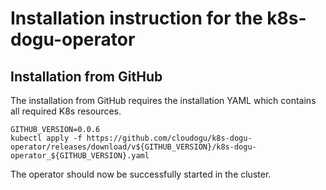 # Installation instruction for the k8s-dogu-operator

## Installation from GitHub

The installation from GitHub requires the installation YAML which contains all required K8s resources. 

```
GITHUB_VERSION=0.0.6
kubectl apply -f https://github.com/cloudogu/k8s-dogu-operator/releases/download/v${GITHUB_VERSION}/k8s-dogu-operator_${GITHUB_VERSION}.yaml
```

The operator should now be successfully started in the cluster.